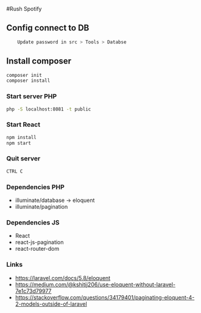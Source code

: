 #Rush Spotify 

## Config connect to DB

```bash
    Update password in src > Tools > Databse
```

## Install composer

```bash
composer init
composer install
```

### Start server PHP

```bash
php -S localhost:8081 -t public
```

### Start React

```bash
npm install
npm start
```

### Quit server

```bash
CTRL C
```

### Dependencies PHP

* illuminate/database -> eloquent
* illuminate/pagination

### Dependencies JS

* React
* react-js-pagination
* react-router-dom


### Links

* https://laravel.com/docs/5.8/eloquent
* https://medium.com/@kshitij206/use-eloquent-without-laravel-7e1c73d79977
* https://stackoverflow.com/questions/34179401/paginating-eloquent-4-2-models-outside-of-laravel
